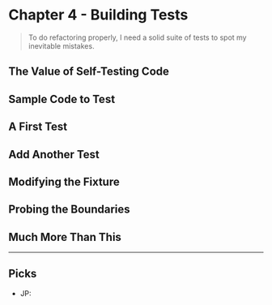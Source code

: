 # Chapter 4 - Building Tests

> To do refactoring properly, I need a solid suite of tests to spot my inevitable mistakes.

## The Value of Self-Testing Code

## Sample Code to Test

## A First Test

## Add Another Test

## Modifying the Fixture

## Probing the Boundaries

## Much More Than This

---

## Picks

- JP:
